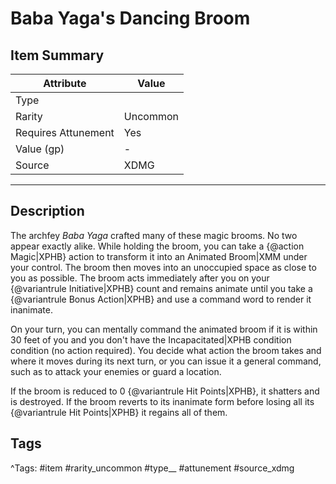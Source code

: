 # Baba Yaga's Dancing Broom

## Item Summary

| Attribute            | Value                        |
|----------------------|------------------------------|
| Type                 |   |
| Rarity               | Uncommon             |
| Requires Attunement  | Yes                |
| Value (gp)           | -    |
| Source               | XDMG |

---

## Description

The archfey _Baba Yaga_ crafted many of these magic brooms. No two appear exactly alike. While holding the broom, you can take a {@action Magic|XPHB} action to transform it into an Animated Broom|XMM under your control. The broom then moves into an unoccupied space as close to you as possible. The broom acts immediately after you on your {@variantrule Initiative|XPHB} count and remains animate until you take a {@variantrule Bonus Action|XPHB} and use a command word to render it inanimate.

On your turn, you can mentally command the animated broom if it is within 30 feet of you and you don't have the Incapacitated|XPHB condition condition (no action required). You decide what action the broom takes and where it moves during its next turn, or you can issue it a general command, such as to attack your enemies or guard a location.

If the broom is reduced to 0 {@variantrule Hit Points|XPHB}, it shatters and is destroyed. If the broom reverts to its inanimate form before losing all its {@variantrule Hit Points|XPHB} it regains all of them.

## Tags

^Tags: #item #rarity_uncommon #type__ #attunement #source_xdmg